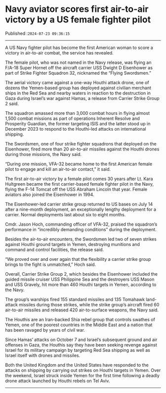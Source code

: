 # Navy aviator scores first air-to-air victory by a US female fighter pilot

Published :`2024-07-23 09:36:15`

---

A US Navy fighter pilot has become the first American woman to score a victory in air-to-air combat, the service has revealed.

The female pilot, who was not named in the Navy release, was flying an F/A-18 Super Hornet off the aircraft carrier USS Dwight D Eisenhower as part of Strike Fighter Squadron 32, nicknamed the “Flying Swordsmen.”

The aerial victory came against a one-way Houthi attack drone, one of dozens the Yemen-based group has deployed against civilian merchant ships in the Red Sea and nearby waters in reaction to the destruction in Gaza during Israel’s war against Hamas, a release from Carrier Strike Group 2 said.

The squadron amassed more than 3,000 combat hours in flying almost 1,500 combat missions as part of operations Inherent Resolve and Prosperity Guardian, the former targeting ISIS and the latter stood up in December 2023 to respond to the Houthi-led attacks on international shipping.

The Swordsmen, one of four strike fighter squadrons that deployed on the Eisenhower, fired more than 20 air-to-air missiles against the Houthi drones during those missions, the Navy said.

“During one mission, VFA-32 became home to the first American female pilot to engage and kill an air-to-air contact,” it said.

The first air-to-air victory by a female pilot comes 30 years after Lt. Kara Hultgreen became the first carrier-based female fighter pilot in the Navy, flying the F-14 Tomcat off the USS Abraham Lincoln that year. Female aviators also joined the Eisenhower in 1994.

The Eisenhower-led carrier strike group returned to US bases on July 14 after a nine-month deployment, an exceptionally lengthy deployment for a carrier. Normal deployments last about six to eight months.

Cmdr. Jason Hoch, commanding officer of VFA-32, praised the squadron’s performance in “incredibly demanding conditions” during the deployment.

Besides the air-to-air encounters, the Swordsmen led two of seven strikes against Houthi ground targets in Yemen, destroying munitions and command and control facilities, the release said.

“We proved over and over again that the flexibility a carrier strike group brings to the fight is unmatched,” Hoch said.

Overall, Carrier Strike Group 2, which besides the Eisenhower included the guided missile cruiser USS Philippine Sea and the destroyers USS Mason and USS Gravely, hit more than 460 Houthi targets in Yemen, according to the Navy.

The group’s warships fired 155 standard missiles and 135 Tomahawk land-attack missiles during those strikes, while the strike group’s aircraft fired 60 air-to-air missiles and released 420 air-to-surface weapons, the Navy said.

The Houthis are an Iran-backed Shia rebel group that controls swathes of Yemen, one of the poorest countries in the Middle East and a nation that has been ravaged by years of civil war.

Since Hamas’ attacks on October 7 and Israel’s subsequent ground and air offenses in Gaza, the Houthis say they have been seeking revenge against Israel for its military campaign by targeting Red Sea shipping as well as Israel itself with drones and missiles.

Both the United Kingdom and the United States have responded to the attacks on shipping by carrying out strikes on Houthi targets in Yemen. Over the weekend, Israel struck inside Yemen for the first time following a deadly drone attack launched by Houthi rebels on Tel Aviv.

---

